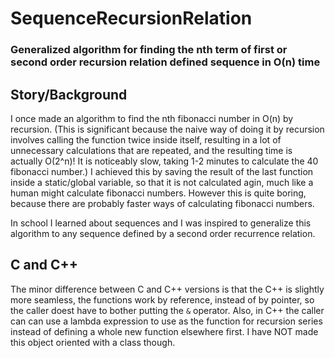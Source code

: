 # SequenceRecursionRelation

### Generalized algorithm for finding the nth term of first or second order recursion relation defined sequence in O(n) time

## Story/Background

I once made an algorithm to find the nth fibonacci number in O(n) by recursion. (This is significant because the naive way of doing it by recursion involves calling the function twice inside itself, resulting in a lot of unnecessary calculations that are repeated, and the resulting time is actually O(2^n)! It is noticeably slow, taking 1-2 minutes to calculate the 40 fibonacci number.) I achieved this by saving the result of the last function inside a static/global variable, so that it is not calculated agin, much like a human might calculate fibonacci numbers. However this is quite boring, because there are probably faster ways of calculating fibonacci numbers.

In school I learned about sequences and I was inspired to generalize this algorithm to any sequence defined by a second order recurrence relation.

## C and C++

The minor difference between C and C++ versions is that the C++ is slightly more seamless, the functions work by reference, instead of by pointer, so the caller doest have to bother putting the `&` operator. Also, in C++ the caller can can use a lambda expression to use as the function for recursion series instead of defining a whole new function elsewhere first. I have NOT made this object oriented with a class though.